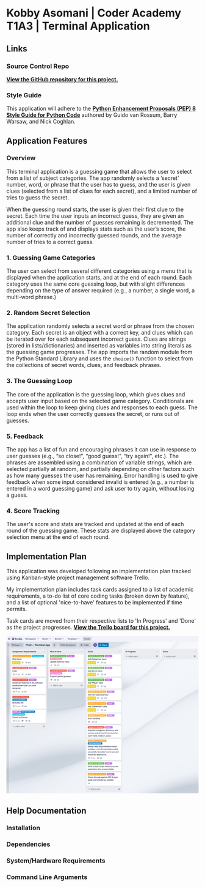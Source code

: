 # Kobby Asomani | Coder Academy T1A3 | Terminal Application

## Links
### Source Control Repo
[**View the GitHub repository for this project.**](https://github.com/kobbyasomani/t1a3-terminal-app)

### Style Guide
This application will adhere to the [**Python Enhancement Proposals (PEP) 8 Style Guide for Python Code**](https://peps.python.org/pep-0008/) authored by Guido van Rossum, Barry Warsaw, and Nick Coghlan.

## Application Features
### Overview
This terminal application is a guessing game that allows the user to select from a list of subject categories. The app randomly selects a ‘secret’ number, word, or phrase that the user has to guess, and the user is given clues (selected from a list of clues for each secret), and a limited number of tries to guess the secret. 

When the guessing round starts, the user is given their first clue to the secret. Each time the user inputs an incorrect guess, they are given an additional clue and the number of guesses remaining is decremented. The app also keeps track of and displays stats such as the user’s score, the number of correctly and incorrectly guessed rounds, and the average number of tries to a correct guess.

### 1. Guessing Game Categories
The user can select from several different categories using a menu that is displayed when the application starts, and at the end of each round. Each category uses the same core guessing loop, but with slight differences depending on the type of answer required (e.g., a number, a single word, a multi-word phrase.)

### 2. Random Secret Selection
The application randomly selects a secret word or phrase from the chosen category. Each secret is an object with a correct key, and clues which can be iterated over for each subsequent incorrect guess. Clues are strings (stored in lists/dictionaries) and inserted as variables into string literals as the guessing game progresses. The app imports the random module from the Python Standard Library and uses the `choice()` function to select from the collections of secret words, clues, and feedback phrases.

### 3. The Guessing Loop
The core of the application is the guessing loop, which gives clues and accepts user input based on the selected game category. Conditionals are used within the loop to keep giving clues and responses to each guess. The loop ends when the user correctly guesses the secret, or runs out of guesses.

### 5. Feedback
The app has a list of fun and encouraging phrases it can use in response to user guesses (e.g., “so close!”, “good guess!”, “try again!”, etc.). The phrases are assembled using a combination of variable strings, which are selected partially at random, and partially depending on other factors such as how many guesses the user has remaining. Error handling is used to give feedback when some input considered invalid is entered (e.g., a number is entered in a word guessing game) and ask user to try again, without losing a guess.

### 4. Score Tracking
The user's score and stats are tracked and updated at the end of each round of the guessing game. These stats are displayed above the category selection menu at the end of each round.

## Implementation Plan
This application was developed following an implementation plan tracked using Kanban-style project management software Trello.

My implementation plan includes task cards assigned to a list of academic requirements, a to-do list of core coding tasks (broken down by feature), and a list of optional 'nice-to-have' features to be implemented if time permits.

Task cards are moved from their respective lists to 'In Progress' and 'Done' as the project progresses.
[**View the Trello board for this project.**](https://trello.com/b/uixdH4cn)

![My task lists on Trello at the start of coding.](./docs/kasomani_t1a3_trello-board_2048px.jpg)


## Help Documentation
### Installation

### Dependencies

### System/Hardware Requirements

### Command Line Arguments
